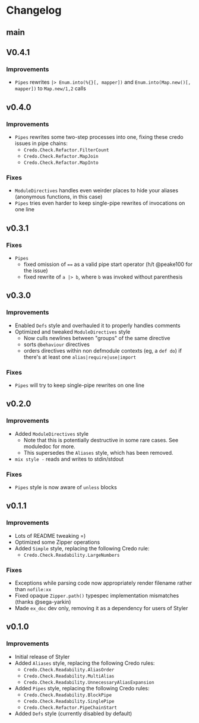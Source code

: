 # Changelog

## main

## V0.4.1

### Improvements

* `Pipes` rewrites `|> Enum.into(%{}[, mapper])` and `Enum.into(Map.new()[, mapper])` to `Map.new/1,2` calls

## v0.4.0

### Improvements

* `Pipes` rewrites some two-step processes into one, fixing these credo issues in pipe chains:
    * `Credo.Check.Refactor.FilterCount`
    * `Credo.Check.Refactor.MapJoin`
    * `Credo.Check.Refactor.MapInto`

### Fixes

* `ModuleDirectives` handles even weirder places to hide your aliases (anonymous functions, in this case)
* `Pipes` tries even harder to keep single-pipe rewrites of invocations on one line

## v0.3.1

### Fixes

* `Pipes`
    * fixed omission of `==` as a valid pipe start operator (h/t @peake100 for the issue)
    * fixed rewrite of `a |> b`, where `b` was invoked without parenthesis

## v0.3.0

### Improvements

* Enabled `Defs` style and overhauled it to properly handles comments
* Optimized and tweaked `ModuleDirectives` style
    * Now culls newlines between "groups" of the same directive
    * sorts `@behaviour` directives
    * orders directives within non defmodule contexts (eg, a `def do`) if there's at least one `alias|require|use|import`

### Fixes

* `Pipes` will try to keep single-pipe rewrites on one line

## v0.2.0

### Improvements

* Added `ModuleDirectives` style
    * Note that this is potentially destructive in some rare cases. See moduledoc for more.
    * This supersedes the `Aliases` style, which has been removed.
* `mix style -` reads and writes to stdin/stdout

### Fixes

* `Pipes` style is now aware of `unless` blocks

## v0.1.1

### Improvements

* Lots of README tweaking =)
* Optimized some Zipper operations
* Added `Simple` style, replacing the following Credo rule:
    * `Credo.Check.Readability.LargeNumbers`

### Fixes

* Exceptions while parsing code now appropriately render filename rather than `nofile:xx`
* Fixed opaque `Zipper.path()` typespec implementation mismatches (thanks @sega-yarkin)
* Made `ex_doc` dev only, removing it as a dependency for users of Styler

## v0.1.0

### Improvements

* Initial release of Styler
* Added `Aliases` style, replacing the following Credo rules:
    * `Credo.Check.Readability.AliasOrder`
    * `Credo.Check.Readability.MultiAlias`
    * `Credo.Check.Readability.UnnecessaryAliasExpansion`
* Added `Pipes` style, replacing the following Credo rules:
    * `Credo.Check.Readability.BlockPipe`
    * `Credo.Check.Readability.SinglePipe`
    * `Credo.Check.Refactor.PipeChainStart`
* Added `Defs` style (currently disabled by default)
